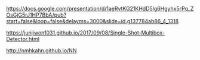 https://docs.google.com/presentation/d/1aeRvtKG21KHdD5lg6Hgyhx5rPq_ZOsGjG5rJ1HP7BbA/pub?start=false&loop=false&delayms=3000&slide=id.g137784ab86_4_1318

https://junjiwon1031.github.io/2017/09/08/Single-Shot-Multibox-Detector.html

http://nmhkahn.github.io/NN
